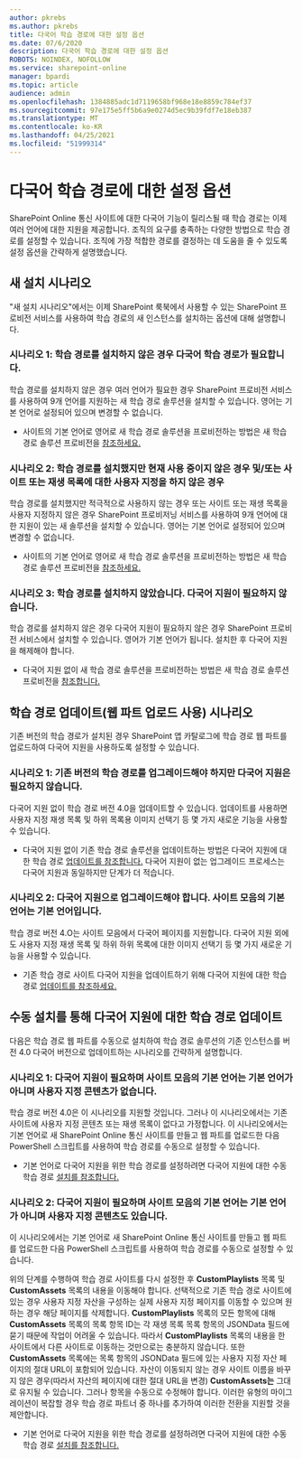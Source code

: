 ```yaml
---
author: pkrebs
ms.author: pkrebs
title: 다국어 학습 경로에 대한 설정 옵션
ms.date: 07/6/2020
description: 다국어 학습 경로에 대한 설정 옵션
ROBOTS: NOINDEX, NOFOLLOW
ms.service: sharepoint-online
manager: bpardi
ms.topic: article
audience: admin
ms.openlocfilehash: 1384885adc1d7119658bf968e18e8859c784ef37
ms.sourcegitcommit: 97e175e5ff5b6a9e0274d5ec9b39fdf7e18eb387
ms.translationtype: MT
ms.contentlocale: ko-KR
ms.lasthandoff: 04/25/2021
ms.locfileid: "51999314"
---
```

# <a name="setup-options-for-multilingual-learning-pathways"></a>다국어 학습 경로에 대한 설정 옵션
SharePoint Online 통신 사이트에 대한 다국어 기능이 릴리스될 때 학습 경로는 이제 여러 언어에 대한 지원을 제공합니다. 조직의 요구를 충족하는 다양한 방법으로 학습 경로를 설정할 수 있습니다. 조직에 가장 적합한 경로를 결정하는 데 도움을 줄 수 있도록 설정 옵션을 간략하게 설명했습니다. 

## <a name="new-install-scenarios"></a>새 설치 시나리오
"새 설치 시나리오"에서는 이제 SharePoint 룩북에서 사용할 수 있는 SharePoint 프로비전 서비스를 사용하여 학습 경로의 새 인스턴스를 설치하는 옵션에 대해 설명합니다.

### <a name="scenario-1-we-have-not-installed-learning-pathways-and-need-learning-pathways-multilingual-support"></a>시나리오 1: 학습 경로를 설치하지 않은 경우 다국어 학습 경로가 필요합니다. 
학습 경로를 설치하지 않은 경우 여러 언어가 필요한 경우 SharePoint 프로비전 서비스를 사용하여 9개 언어를 지원하는 새 학습 경로 솔루션을 설치할 수 있습니다. 영어는 기본 언어로 설정되어 있으며 변경할 수 없습니다. 
- 사이트의 기본 언어로 영어로 새 학습 경로 솔루션을 프로비전하는 방법은 새 학습 경로 솔루션 프로비전을 [참조하세요.](custom_provision_ml.md)

### <a name="scenario-2-we-installed-learning-pathways-but-arent-currently-using-it-andor-havent-made-any-customization-to-the-site-or-playlists"></a>시나리오 2: 학습 경로를 설치했지만 현재 사용 중이지 않은 경우 및/또는 사이트 또는 재생 목록에 대한 사용자 지정을 하지 않은 경우 
학습 경로를 설치했지만 적극적으로 사용하지 않는 경우 또는 사이트 또는 재생 목록을 사용자 지정하지 않은 경우 SharePoint 프로비저닝 서비스를 사용하여 9개 언어에 대한 지원이 있는 새 솔루션을 설치할 수 있습니다. 영어는 기본 언어로 설정되어 있으며 변경할 수 없습니다. 
- 사이트의 기본 언어로 영어로 새 학습 경로 솔루션을 프로비전하는 방법은 새 학습 경로 솔루션 프로비전을 [참조하세요.](custom_provision_ml.md)

### <a name="scenario-3-we-havent-installed-learning-pathways-and-dont-need-multilingual-support"></a>시나리오 3: 학습 경로를 설치하지 않았습니다. 다국어 지원이 필요하지 않습니다. 
학습 경로를 설치하지 않은 경우 다국어 지원이 필요하지 않은 경우 SharePoint 프로비전 서비스에서 설치할 수 있습니다. 영어가 기본 언어가 됩니다. 설치한 후 다국어 지원을 해제해야 합니다. 
- 다국어 지원 없이 새 학습 경로 솔루션을 프로비전하는 방법은 새 학습 경로 솔루션 프로비전을 [참조합니다.](custom_provision_ml.md)

## <a name="update-learning-pathways-with-a-web-part-upload-scenarios"></a>학습 경로 업데이트(웹 파트 업로드 사용) 시나리오
기존 버전의 학습 경로가 설치된 경우 SharePoint 앱 카탈로그에 학습 경로 웹 파트를 업로드하여 다국어 지원을 사용하도록 설정할 수 있습니다. 

### <a name="scenario-1-we-need-to-upgrade-an-existing-version-of-learning-pathways-but-dont-need-multilingual-support"></a>시나리오 1: 기존 버전의 학습 경로를 업그레이드해야 하지만 다국어 지원은 필요하지 않습니다.
다국어 지원 없이 학습 경로 버전 4.0을 업데이트할 수 있습니다. 업데이트를 사용하면 사용자 지정 재생 목록 및 하위 목록용 이미지 선택기 등 몇 가지 새로운 기능을 사용할 수 있습니다. 

- 다국어 지원 없이 기존 학습 경로 솔루션을 업데이트하는 방법은 다국어 지원에 대한 학습 경로 [업데이트를 참조합니다.](custom_update_ml.md) 다국어 지원이 없는 업그레이드 프로세스는 다국어 지원과 동일하지만 단계가 더 적습니다. 

### <a name="scenario-2-we-need-to-upgrade-to-multilingual-support-and-the-default-language-of-the-site-collection-is-our-default-language"></a>시나리오 2: 다국어 지원으로 업그레이드해야 합니다. 사이트 모음의 기본 언어는 기본 언어입니다.
학습 경로 버전 4.O는 사이트 모음에서 다국어 페이지를 지원합니다. 다국어 지원 외에도 사용자 지정 재생 목록 및 하위 하위 목록에 대한 이미지 선택기 등 몇 가지 새로운 기능을 사용할 수 있습니다. 
- 기존 학습 경로 사이트 다국어 지원을 업데이트하기 위해 다국어 지원에 대한 학습 경로 [업데이트를 참조하세요.](custom_update_ml.md) 

## <a name="update-learning-pathways-for-multilingual-support-with-manual-install"></a>수동 설치를 통해 다국어 지원에 대한 학습 경로 업데이트 
다음은 학습 경로 웹 파트를 수동으로 설치하여 학습 경로 솔루션의 기존 인스턴스를 버전 4.0 다국어 버전으로 업데이트하는 시나리오를 간략하게 설명합니다. 

### <a name="scenario-1-we-need-multilingual-support-and-the-default-language-of-the-site-collection-is-not-our-default-language--no-custom-content"></a>시나리오 1: 다국어 지원이 필요하며 사이트 모음의 기본 언어는 기본 언어가 아니며 사용자 지정 콘텐츠가 없습니다. 
학습 경로 버전 4.0은 이 시나리오를 지원할 것입니다. 그러나 이 시나리오에서는 기존 사이트에 사용자 지정 콘텐츠 또는 재생 목록이 없다고 가정합니다. 이 시나리오에서는 기본 언어로 새 SharePoint Online 통신 사이트를 만들고 웹 파트를 업로드한 다음 PowerShell 스크립트를 사용하여 학습 경로를 수동으로 설정할 수 있습니다. 
- 기본 언어로 다국어 지원을 위한 학습 경로를 설정하려면 다국어 지원에 대한 수동 학습 경로 [설치를 참조합니다.](custom_manualsetup_ml.md)

### <a name="scenario-2-we-need-multilingual-support-and-the-default-language-of-the-site-collection-is-not-our-default-language--plus-we-have-custom-content"></a>시나리오 2: 다국어 지원이 필요하며 사이트 모음의 기본 언어는 기본 언어가 아니며 사용자 지정 콘텐츠도 있습니다. 
이 시나리오에서는 기본 언어로 새 SharePoint Online 통신 사이트를 만들고 웹 파트를 업로드한 다음 PowerShell 스크립트를 사용하여 학습 경로를 수동으로 설정할 수 있습니다. 

위의 단계를 수행하여 학습 경로 사이트를 다시 설정한 후 **CustomPlaylists** 목록 및 **CustomAssets** 목록의 내용을 이동해야 합니다. 선택적으로 기존 학습 경로 사이트에 있는 경우 사용자 지정 자산을 구성하는 실제 사용자 지정 페이지를 이동할 수 있으며 원하는 경우 해당 페이지를 삭제합니다. **CustomPlaylists** 목록의 모든 항목에 대해 **CustomAssets** 목록의 목록 항목 ID는 각 재생 목록 목록 항목의 JSONData 필드에 묻기 때문에 작업이 어려울 수 있습니다. 따라서 **CustomPlaylists** 목록의 내용을 한 사이트에서 다른 사이트로 이동하는 것만으로는 충분하지 않습니다. 또한 **CustomAssets** 목록에는 목록 항목의 JSONData 필드에 있는 사용자 지정 자산 페이지의 절대 URL이 포함되어 있습니다. 자산이 이동되지 않는 경우 사이트 이름을 바꾸지 않은 경우(따라서 자산의 페이지에 대한 절대 URL을 변경) **CustomAssets는** 그대로 유지될 수 있습니다. 그러나 항목을 수동으로 수정해야 합니다. 이러한 유형의 마이그레이션이 복잡할 경우 학습 경로 파트너 중 하나를 추가하여 이러한 전환을 지원할 것을 제안합니다.
- 기본 언어로 다국어 지원을 위한 학습 경로를 설정하려면 다국어 지원에 대한 수동 학습 경로 [설치를 참조합니다.](custom_manualsetup_ml.md)

